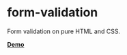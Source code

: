 # form-validation
Form validation on pure HTML and CSS.

[**Demo**](https://pporc.github.io/form-validation/)

